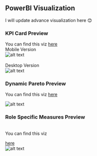 ## PowerBI Visualization
I will update advance visualization here 😊

### KPI Card Preview
You can find this viz [here](https://github.com/Kanangnut/PowerBI-Visualization/tree/main/KPI%20Card)
<br>
Mobile Version<br>
![alt text](https://github.com/Kanangnut/PowerBI-Visualization/blob/main/KPI%20Card/asset/KPI%20Card%20Mobile%20GIF%2002.gif?raw=true)
<br><br>
Desktop Version<br>
![alt text](https://github.com/Kanangnut/PowerBI-Visualization/blob/main/KPI%20Card/asset/KPI%20Card%20GIF%2001.gif?raw=true)
<br>
### Dynamic Pareto Preview
You can find this viz [here](https://github.com/Kanangnut/PowerBI-Visualization/tree/main/Dynamic%20Pareto)

![alt text](https://github.com/Kanangnut/PowerBI-Visualization/blob/main/Dynamic%20Pareto/asset/ParetoGIF.gif?raw=true)

### Role Specific Measures Preview
<br>
You can find this viz

[here](https://github.com/Kanangnut/PowerBI-Visualization/tree/main/Role%20Specific%20Measures)
<br>
![alt text](https://github.com/Kanangnut/PowerBI-Visualization/blob/main/Role%20Specific%20Measures/asset/Role%20Specific%20Measures%20GIF.gif?raw=true)
